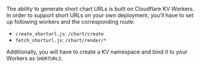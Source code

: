 The ability to generate short chart URLs is built on Cloudflare KV Workers.  In
order to support short URLs on your own deployment, you'll have to set up
following workers and the corresponding route:

  - `create_shorturl.js`: `/chart/create`
  - `fetch_shorturl.js`: `/chart/render/*`

Additionally, you will have to create a KV namespace and bind it to your
Workers as `SHORTURLS`.
